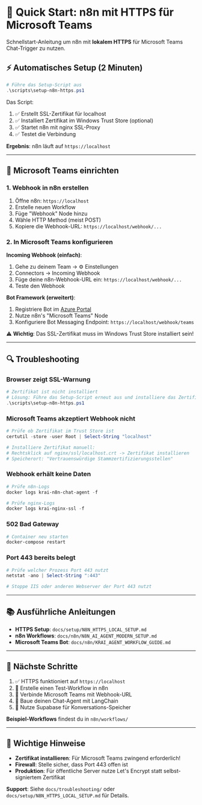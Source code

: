 # 🚀 Quick Start: n8n mit HTTPS für Microsoft Teams

Schnellstart-Anleitung um n8n mit **lokalem HTTPS** für Microsoft Teams Chat-Trigger zu nutzen.

## ⚡ Automatisches Setup (2 Minuten)

```powershell
# Führe das Setup-Script aus
.\scripts\setup-n8n-https.ps1
```

Das Script:
1. ✅ Erstellt SSL-Zertifikat für localhost
2. ✅ Installiert Zertifikat im Windows Trust Store (optional)
3. ✅ Startet n8n mit nginx SSL-Proxy
4. ✅ Testet die Verbindung

**Ergebnis**: n8n läuft auf `https://localhost`

---

## 📱 Microsoft Teams einrichten

### 1. Webhook in n8n erstellen

1. Öffne n8n: `https://localhost`
2. Erstelle neuen Workflow
3. Füge "Webhook" Node hinzu
4. Wähle HTTP Method (meist POST)
5. Kopiere die Webhook-URL: `https://localhost/webhook/...`

### 2. In Microsoft Teams konfigurieren

**Incoming Webhook (einfach)**:
1. Gehe zu deinem Team → ⚙️ Einstellungen
2. Connectors → Incoming Webhook
3. Füge deine n8n-Webhook-URL ein: `https://localhost/webhook/...`
4. Teste den Webhook

**Bot Framework (erweitert)**:
1. Registriere Bot im [Azure Portal](https://portal.azure.com)
2. Nutze n8n's "Microsoft Teams" Node
3. Konfiguriere Bot Messaging Endpoint: `https://localhost/webhook/teams`

⚠️ **Wichtig**: Das SSL-Zertifikat muss im Windows Trust Store installiert sein!

---

## 🔍 Troubleshooting

### Browser zeigt SSL-Warnung
```powershell
# Zertifikat ist nicht installiert
# Lösung: Führe das Setup-Script erneut aus und installiere das Zertifikat
.\scripts\setup-n8n-https.ps1
```

### Microsoft Teams akzeptiert Webhook nicht
```powershell
# Prüfe ob Zertifikat im Trust Store ist
certutil -store -user Root | Select-String "localhost"

# Installiere Zertifikat manuell:
# Rechtsklick auf nginx/ssl/localhost.crt -> Zertifikat installieren
# Speicherort: "Vertrauenswürdige Stammzertifizierungsstellen"
```

### Webhook erhält keine Daten
```powershell
# Prüfe n8n-Logs
docker logs krai-n8n-chat-agent -f

# Prüfe nginx-Logs
docker logs krai-nginx-ssl -f
```

### 502 Bad Gateway
```powershell
# Container neu starten
docker-compose restart
```

### Port 443 bereits belegt
```powershell
# Prüfe welcher Prozess Port 443 nutzt
netstat -ano | Select-String ":443"

# Stoppe IIS oder anderen Webserver der Port 443 nutzt
```

---

## 📚 Ausführliche Anleitungen

- **HTTPS Setup**: `docs/setup/N8N_HTTPS_LOCAL_SETUP.md`
- **n8n Workflows**: `docs/n8n/N8N_AI_AGENT_MODERN_SETUP.md`
- **Microsoft Teams Bot**: `docs/n8n/KRAI_AGENT_WORKFLOW_GUIDE.md`

---

## 🎯 Nächste Schritte

1. ✅ HTTPS funktioniert auf `https://localhost`
2. 📱 Erstelle einen Test-Workflow in n8n
3. 🔗 Verbinde Microsoft Teams mit Webhook-URL
4. 🤖 Baue deinen Chat-Agent mit LangChain
5. 💾 Nutze Supabase für Konversations-Speicher

**Beispiel-Workflows** findest du in `n8n/workflows/`

---

## 🔐 Wichtige Hinweise

- **Zertifikat installieren**: Für Microsoft Teams zwingend erforderlich!
- **Firewall**: Stelle sicher, dass Port 443 offen ist
- **Produktion**: Für öffentliche Server nutze Let's Encrypt statt selbst-signiertem Zertifikat

**Support**: Siehe `docs/troubleshooting/` oder `docs/setup/N8N_HTTPS_LOCAL_SETUP.md` für Details.
